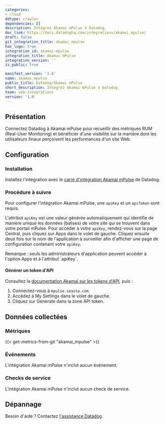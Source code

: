 ```yaml
---
categories:
- cloud
ddtype: crawler
dependencies: []
description: Intégrez Akamai mPulse à Datadog.
doc_link: https://docs.datadoghq.com/integrations/akamai_mpulse/
draft: false
git_integration_title: akamai_mpulse
has_logo: true
integration_id: akamai-mpulse
integration_title: Akamai mPulse
integration_version: ''
is_public: true

manifest_version: '1.0'
name: akamai_mpulse
public_title: Datadog/Akamai mPulse
short_description: Intégrez Akamai mPulse à Datadog.
team: web-integrations
version: '1.0'
---
```


## Présentation

Connectez Datadog à Akamai mPulse pour recueillir des métriques RUM (Real-User Monitoring) et bénéficier d'une visibilité sur la manière dont les utilisateurs finaux perçoivent les performances d'un site Web.

## Configuration

### Installation

Installez l'intégration avec le [carré d'intégration Akamai mPulse][1] de Datadog.

### Procédure à suivre

Pour configurer l'intégration Akamai mPulse, une `apiKey` et un `apiToken` sont requis.

L'attribut `apiKey` est une valeur générée automatiquement qui identifie de manière unique les données (balises) de votre site qui se trouvent dans votre portail mPulse. Pour accéder à votre `apiKey`, rendez-vous sur la page Central, puis cliquez sur Apps dans le volet de gauche. Cliquez ensuite deux fois sur le nom de l'application à surveiller afin d'afficher une page de configuration contenant votre `apiKey`.

<div class="alert alert-warning">
Remarque : seuls les administrateurs d'application peuvent accéder à l'option Apps et à l'attribut `apiKey`.
</div>

#### Générer un token d'API

Consultez la [documentation Akamai sur les tokens d'API][2], puis :

1. Connectez-vous à `mpulse.soasta.com`.
2. Accédez à My Settings dans le volet de gauche.
3. Cliquez sur Generate dans la zone API token.

## Données collectées

### Métriques
{{< get-metrics-from-git "akamai_mpulse" >}}


### Événements

L'intégration Akamai mPulse n'inclut aucun événement.

### Checks de service

L'intégration Akamai mPulse n'inclut aucun check de service.

## Dépannage

Besoin d'aide ? Contactez [l'assistance Datadog][4].

[1]: https://app.datadoghq.com/account/settings#integrations/akamai-mpulse
[2]: https://community.akamai.com/customers/s/article/mPulse-API-Login-Changes?language=en_US
[3]: https://github.com/DataDog/dogweb/blob/prod/integration/akamai_mpulse/akamai_mpulse_metadata.csv
[4]: https://docs.datadoghq.com/fr/help/
